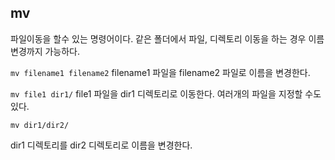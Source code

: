 ## mv

파일이동을 할수 있는 명령어이다. 같은 폴더에서 파일, 디렉토리 이동을 하는 경우 이름 변경까지 가능하다.

`mv filename1 filename2`
filename1 파일을 filename2 파일로 이름을 변경한다.

`mv file1 dir1/`
file1 파일을 dir1 디렉토리로 이동한다.
여러개의 파일을 지정할 수도 있다.

`mv dir1/dir2/`

dir1 디렉토리를 dir2 디렉토리로 이름을 변경한다.
